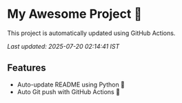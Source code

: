 # My Awesome Project 🚀

This project is automatically updated using GitHub Actions.

_Last updated: 2025-07-20 02:14:41 IST_

## Features
- Auto-update README using Python 🐍
- Auto Git push with GitHub Actions 🤖
